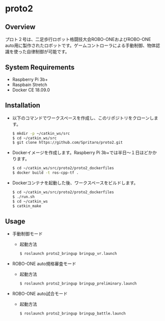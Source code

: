 # proto2

## Overview
プロト２号は、二足歩行ロボット格闘技大会ROBO-ONEおよびROBO-ONE auto用に製作されたロボットです。ゲームコントローラによる手動制御、物体認識を使った自律制御が可能です。

## System Requirements
- Raspberry Pi 3b+
- Raspbain Stretch
- Docker CE 18.09.0

## Installation
- 以下のコマンドでワークスペースを作成し、このリポジトリをクローンします。
  ```sh
  $ mkdir -p ~/catkin_ws/src
  $ cd ~/catkin_ws/src
  $ git clone https://github.com/Spritaro/proto2.git
  ```
- Dockerイメージを作成します。Raspberry Pi 3b+では半日〜１日ほどかかります。
  ```sh
  $ cd ~/catkin_ws/src/proto2/proto2_dockerfiles
  $ docker build -t ros-cpp-tf .
  ```
- Dockerコンテナを起動した後、ワークスペースをビルドします。
  ```sh
  $ cd ~/catkin_ws/src/proto2/proto2_dockerfiles
  $ ./run.sh
  $ cd ~/catkin_ws
  $ catkin_make
  ```

## Usage
- 手動制御モード
  - 起動方法
    ```sh
    $ roslaunch proto2_bringup bringup_vr.launch
    ```

- ROBO-ONE auto規格審査モード
  - 起動方法
    ```sh
    $ roslaunch proto2_bringup bringup_preliminary.launch
    ```

- ROBO-ONE auto試合モード
  - 起動方法
    ```sh
    $ roslaunch proto2_bringup bringup_battle.launch
    ```
